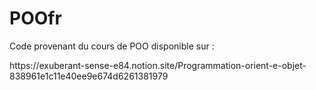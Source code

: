 # POOfr
Code provenant du cours de POO disponible sur : 
<p>https://exuberant-sense-e84.notion.site/Programmation-orient-e-objet-838961e1c11e40ee9e674d6261381979</p>
